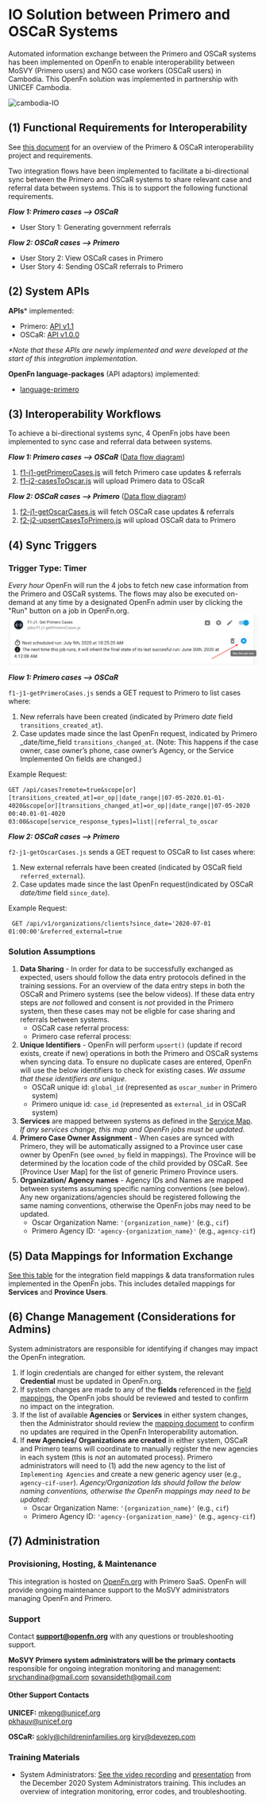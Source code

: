 # IO Solution between Primero and OSCaR Systems
Automated information exchange between the Primero and OSCaR systems has been implemented on OpenFn to enable interoperability between MoSVY (Primero users) and NGO case workers (OSCaR users) in Cambodia. This OpenFn solution was implemented in partnership with UNICEF Cambodia. 

![cambodia-IO](https://github.com/OpenFn/unicef-cambodia/master/docs/cambodia-IO.png)

## (1) Functional Requirements for Interoperability
See [this document](https://docs.google.com/document/d/1zNyWXHhbJ0u_v5oeFSRGGoam2KdwHEYgSuSJ33qFai8/edit#heading=h.rmgmdzhp7hd5) for an overview of the Primero & OSCaR interoperability project and requirements. 

Two integration flows have been implemented to facilitate a bi-directional sync between the Primero and OSCaR systems to share relevant case and referral data between systems. This is to support the following functional requirements.

_**Flow 1: Primero cases --> OSCaR**_
* User Story 1: Generating government referrals 

_**Flow 2: OSCaR cases --> Primero**_
* User Story 2: View OSCaR cases in Primero 
* User Story 4: Sending OSCaR referrals to Primero


## (2) System APIs
**APIs*** implemented:
* Primero: [API v1.1](https://docs.google.com/document/d/1jpaT2_UBBnc3PxPYlLMBEzNUkyfuxRZiksywG5MKM0Q/edit?usp=sharing)
* OSCaR: [API v1.0.0](https://app.swaggerhub.com/apis/Ro51/OSCaRInterop/1.0.0#/info)

_*Note that these APIs are newly implemented and were developed at the start of this integration implementation._

**OpenFn language-packages** (API adaptors) implemented: 
* [language-primero](https://github.com/OpenFn/language-primero)

## (3) Interoperability Workflows
To achieve a bi-directional systems sync, 4 OpenFn jobs have been implemented to sync case and referral data between systems.

_**Flow 1: Primero cases --> OSCaR**_ ([Data flow diagram](https://lucid.app/lucidchart/invitations/accept/f6751d0f-2e48-4978-a635-13b8a45d6b3e))
1. [f1-j1-getPrimeroCases.js](https://github.com/OpenFn/unicef-cambodia/blob/master/jobs/f1-j1-getPrimeroCases.js) will fetch Primero case updates & referrals
2. [f1-j2-casesToOscar.js](https://github.com/OpenFn/unicef-cambodia/blob/master/jobs/f1-j2-casesToOscar.js) will upload Primero data to OScaR

_**Flow 2: OSCaR cases --> Primero**_ ([Data flow diagram](https://lucid.app/lucidchart/invitations/accept/43b99cf0-7801-4ecc-882d-d404c0369a12))
1. [f2-j1-getOscarCases.js](https://github.com/OpenFn/unicef-cambodia/blob/master/jobs/f2-j1-getOscarCases.js) will fetch OSCaR case updates & referrals
2. [f2-j2-upsertCasesToPrimero.js](https://github.com/OpenFn/unicef-cambodia/blob/master/jobs/f2-j2-upsertCasesToPrimero.js) will upload OSCaR data to Primero


## (4) Sync Triggers
### Trigger Type: Timer

_Every hour_ OpenFn will run the 4 jobs to fetch new case information from the Primero and OSCaR systems. The flows may also be executed on-demand at any time by a designated OpenFn admin user by clicking the "Run" button on a job in OpenFn.org. 
![Run Job](/demo/run_job_now.png)

_**Flow 1: Primero cases --> OSCaR**_

<!--`GET ... ` -->
`f1-j1-getPrimeroCases.js` sends a GET request to Primero to list cases where: 
1. New referrals have been created (indicated by Primero _date_ field `transitions_created_at`).
2. Case updates made since the last OpenFn request, indicated by Primero _date/time_field `transitions_changed_at`. (Note: This happens if the case owner, case owner’s phone, case owner’s Agency, or the Service Implemented On fields are changed.) 

Example Request:
``` 
GET /api/cases?remote=true&scope[or][transitions_created_at]=or_op||date_range||07-05-2020.01-01-4020&scope[or][transitions_changed_at]=or_op||date_range||07-05-2020 00:40.01-01-4020 03:00&scope[service_response_types]=list||referral_to_oscar 
```

_**Flow 2: OSCaR cases --> Primero**_

`f2-j1-getOscarCases.js` sends a GET request to OSCaR to list cases where: 
<!--`GET ... ` -->
1. New external referrals have been created (indicated by OSCaR field `referred_external`). 
2. Case updates made since the last OpenFn request(indicated by OSCaR _date/time_ field `since_date`). 

Example Request:
```
 GET /api/v1/organizations/clients?since_date='2020-07-01 01:00:00'&referred_external=true
```
### Solution Assumptions 
1. **Data Sharing** - In order for data to be successfully exchanged as expected, users should follow the data entry protocols defined in the training sessions. For an overview of the data entry steps in both the OSCaR and Primero systems (see the below videos). If these data entry steps are _not_ followed and consent is _not_ provided in the Primero system, then these cases may not be eligble for case sharing and referrals between systems. 
   - OSCaR case referral process: 
   - Primero case referral process: 
2. **Unique Identifiers** - OpenFn will perform `upsert()` (update if record exists, create if new) operations in both the Primero and OSCaR systems when syncing data. To ensure no duplicate cases are entered, OpenFn will use the below identifiers to check for existing cases. _We assume that these identifiers are unique_. 
   - OSCaR unique id: `global_id` (represented as `oscar_number` in Primero system)
   - Primero unique id: `case_id` (represented as `external_id` in OSCaR system)
3. **Services** are mapped between systems as defined in the [Service Map](https://docs.google.com/spreadsheets/d/1x-KUJgOhaZlZYzJ935q9QXhPM0yobjEEuN-IJgIvmwA/edit#gid=1841308930). _If any services change, this map and OpenFn jobs must be updated._
4. **Primero Case Owner Assignment** - When cases are synced with Primero, they will be automatically assigned to a Province user case owner by OpenFn (see `owned_by` field in mappings). The Province will be determined by the location code of the child provided by OSCaR. See [Province User Map] for the list of generic Primero Province users. 
5. **Organization/ Agency names** - Agency IDs and Names are mapped between systems assuming specific naming conventions (see below). Any new organizations/agencies should be registered following the same naming conventions, otherwise the OpenFn jobs may need to be updated.  
    - Oscar Organization Name: `'{organization_name}'` (e.g., `cif`)
    - Primero Agency ID: `'agency-{organization_name}'` (e.g., `agency-cif`)

## (5) Data Mappings for Information Exchange
[See this table](https://docs.google.com/spreadsheets/d/1x-KUJgOhaZlZYzJ935q9QXhPM0yobjEEuN-IJgIvmwA/edit?usp=sharing) for the integration field mappings & data transformation rules implemented in the OpenFn jobs. This includes detailed mappings for **Services** and **Province Users**. 

## (6) Change Management (Considerations for Admins)
System administrators are responsible for identifying if changes may impact the OpenFn integration. 
1. If login credentials are changed for either system, the relevant **Credential** must be updated in OpenFn.org. 
2. If system changes are made to any of the **fields** referenced in the [field mappings](https://docs.google.com/spreadsheets/d/1x-KUJgOhaZlZYzJ935q9QXhPM0yobjEEuN-IJgIvmwA/edit?usp=sharing), the OpenFn jobs should be reviewed and tested to confirm no impact on the integration. 
3. If the list of available **Agencies** or **Services** in either system changes, then the Administrator should review the [mapping document](https://docs.google.com/spreadsheets/d/1x-KUJgOhaZlZYzJ935q9QXhPM0yobjEEuN-IJgIvmwA/edit?usp=sharing) to confirm no updates are required in the OpenFn Interoperability automation. 
4. If **new Agencies/ Organizations are created** in either system, OSCaR and Primero teams will coordinate to manually register the new agencies in each system (this is _not_ an automated process). Primero administrators will need to (1) add the new agency to the list of `Implementing Agencies` and create a new generic agency user (e.g., `agency-cif-user`). 
_Agency/Organization Ids should follow the below naming conventions, otherwise the OpenFn mappings may need to be updated_: 
    - Oscar Organization Name: `'{organization_name}'` (e.g., `cif`)
    - Primero Agency ID: `'agency-{organization_name}'` (e.g., `agency-cif`)

## (7) Administration
### Provisioning, Hosting, & Maintenance
This integration is hosted on [OpenFn.org](https://openfn.org/projects) with Primero SaaS. OpenFn will provide ongoing maintenance support to the MoSVY administrators managing OpenFn and Primero.  

### Support 
Contact **support@openfn.org** with any questions or troubleshooting support. 

**MoSVY Primero system administrators will be the primary contacts** responsible for ongoing integration monitoring and management: 
srychandina@gmail.com
sovansideth@gmail.com 

#### Other Support Contacts
**UNICEF:**
mkeng@unicef.org 		
pkhauv@unicef.org 

**OSCaR:**
sokly@childreninfamilies.org
kiry@devezep.com

### Training Materials
- System Administrators: [See the video recording](https://youtu.be/-5-Y9ZrK-aQ) and [presentation](https://docs.google.com/presentation/d/1aUprT1CwnEWtIax_PGxsPspXdR3mPy78rj6qt92dxeI/edit?usp=sharing) from the December 2020 System Administrators training. This includes an overview of integration monitoring, error codes, and troubleshooting. 
